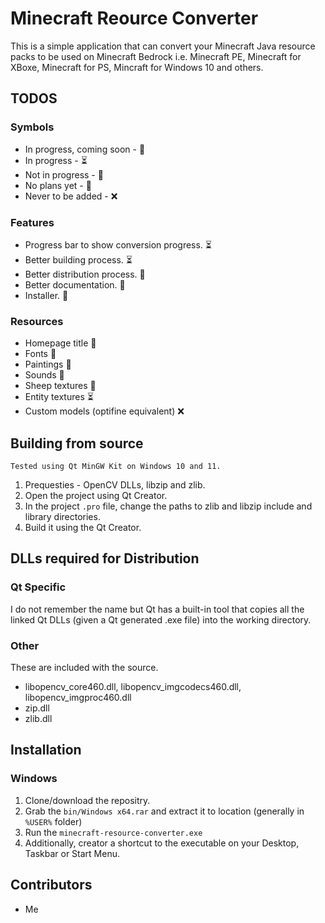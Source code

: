 # Minecraft Reource Converter
This is a simple application that can convert your Minecraft Java resource packs to be used on Minecraft Bedrock i.e. Minecraft PE, Minecraft for XBoxe, Minecraft for PS, Mincraft for Windows 10 and others.


## TODOS
### Symbols
- In progress, coming soon - 🏃
- In progress - ⏳
- Not in progress - 🚧
- No plans yet - 🤔
- Never to be added - ❌

### Features
- Progress bar to show conversion progress. ⏳
- Better building process. ⏳
- Better distribution process. 🚧
- Better documentation. 🚧
- Installer. 🤔

### Resources
- Homepage title 🚧
- Fonts 🚧
- Paintings 🚧
- Sounds 🚧
- Sheep textures 🚧
- Entity textures ⏳
- Custom models (optifine equivalent) ❌
    
## Building from source
`Tested using Qt MinGW Kit on Windows 10 and 11.`
1. Prequesties - OpenCV DLLs, libzip and zlib.
2. Open the project using Qt Creator.
3. In the project `.pro` file, change the paths to zlib and libzip include and library directories.
4. Build it using the Qt Creator.

## DLLs required for Distribution
### Qt Specific
I do not remember the name but Qt has a built-in tool that copies all the linked Qt DLLs (given a Qt generated .exe file) into the working directory.
### Other
These are included with the source.

- libopencv_core460.dll, libopencv_imgcodecs460.dll, libopencv_imgproc460.dll
- zip.dll
- zlib.dll

## Installation
### Windows
1. Clone/download the repositry.
2. Grab the `bin/Windows x64.rar` and extract it to location (generally in `%USER%` folder)
3. Run the `minecraft-resource-converter.exe`
4. Additionally, creator a shortcut to the executable on your Desktop, Taskbar or Start Menu.

## Contributors
- Me
